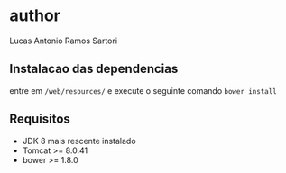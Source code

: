 # author
Lucas Antonio Ramos Sartori


## Instalacao das dependencias
entre  em `/web/resources/` e execute o seguinte comando
`bower install`

## Requisitos

+ JDK 8 mais rescente instalado
+ Tomcat >= 8.0.41
+ bower >= 1.8.0

